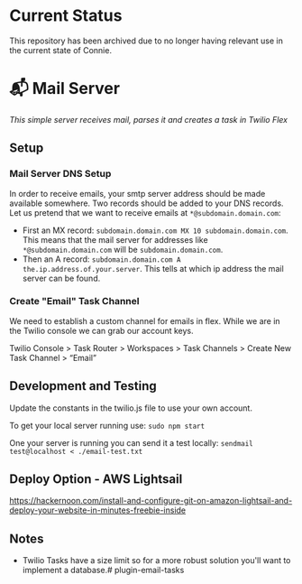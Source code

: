 # Current Status 

This repository has been archived due to no longer having relevant use in the current state of Connie.

# 📬 Mail Server

*This simple server receives mail, parses it and creates a task in Twilio Flex*

## Setup

### Mail Server DNS Setup

In order to receive emails, your smtp server address should be made available somewhere. Two records should be added to your DNS records. Let us pretend that we want to receive emails at ```*@subdomain.domain.com```:
* First an MX record: ```subdomain.domain.com MX 10 subdomain.domain.com```. This means that the mail server for addresses like ```*@subdomain.domain.com``` will be ```subdomain.domain.com```.
* Then an A record: ```subdomain.domain.com A the.ip.address.of.your.server```. This tells at which ip address the mail server can be found.

### Create "Email" Task Channel

We need to establish a custom channel for emails in flex.  While we are in the Twilio console we can grab our account keys.

Twilio Console > Task Router > Workspaces > Task Channels > Create New Task Channel > “Email”

## Development and Testing

Update the constants in the twilio.js file to use your own account.

To get your local server running use:
`sudo npm start`

One your server is running you can send it a test locally:
`sendmail test@localhost < ./email-test.txt`

## Deploy Option - AWS Lightsail
https://hackernoon.com/install-and-configure-git-on-amazon-lightsail-and-deploy-your-website-in-minutes-freebie-inside


## Notes

- Twilio Tasks have a size limit so for a more robust solution you'll want to implement a database.# plugin-email-tasks
